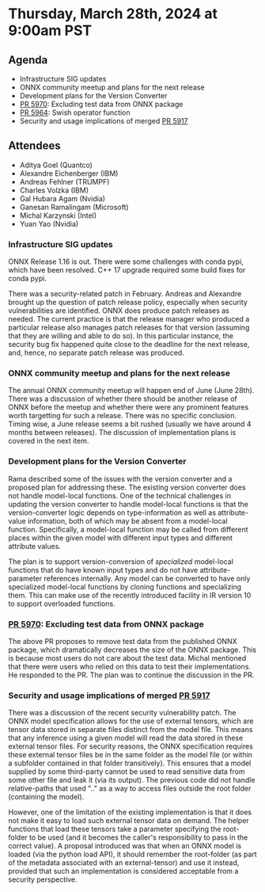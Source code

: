 # Thursday, March 28th, 2024 at 9:00am PST

## Agenda

* Infrastructure SIG updates
* ONNX community meetup and plans for the next release
* Development plans for the Version Converter
* [PR 5970](https://github.com/onnx/onnx/pull/5970): Excluding test data from ONNX package
* [PR 5964](https://github.com/onnx/onnx/pull/5964): Swish operator function
* Security and usage implications of merged [PR 5917](https://github.com/onnx/onnx/pull/5917)

## Attendees

* Aditya Goel (Quantco)
* Alexandre Eichenberger (IBM)
* Andreas Fehlner (TRUMPF)
* Charles Volzka (IBM)
* Gal Hubara Agam (Nvidia)
* Ganesan Ramalingam (Microsoft)
* Michal Karzynski (Intel)
* Yuan Yao (Nvidia)

### Infrastructure SIG updates

ONNX Release 1.16 is out. There were some challenges with conda pypi, which have been resolved.
C++ 17 upgrade required some build fixes for conda pypi.

There was a security-related patch in February. Andreas and Alexandre brought up the question
of patch release policy, especially when security vulnerabilities are identified. ONNX does
produce patch releases as needed. The current practice is that the release manager who
produced a particular release also manages patch releases for that version (assuming that
they are willing and able to do so). In this particular instance, the security bug fix
happened quite close to the deadline for the next release, and, hence, no separate
patch release was produced.

### ONNX community meetup and plans for the next release

The annual ONNX community meetup will happen end of June (June 28th). There was a discussion
of whether there should be another release of ONNX before the meetup and whether there
were any prominent features worth targetting for such a release. There was no specific
conclusion. Timing wise, a June release seems a bit rushed (usually we have around 4
months between releases). The discussion of implementation plans is covered in the next
item.

### Development plans for the Version Converter

Rama described some of the issues with the version converter and a proposed plan for
addressing these. The existing version converter does not handle model-local functions.
One of the technical challenges in updating the version converter to handle model-local
functions is that the version-converter logic depends on type-information as well as
attribute-value information, both of which may be absent from a model-local function.
Specifically, a model-local function may be called from different places within the
given model with different input types and different attribute values.

The plan is to support version-conversion of _specialized_ model-local functions
that do have known input types and do not have attribute-parameter references
internally. Any model can be converted to have only specialized model-local functions
by cloning functions and specializing them. This can make use of the recently
introduced facility in IR version 10 to support overloaded functions.

### [PR 5970](https://github.com/onnx/onnx/pull/5970): Excluding test data from ONNX package

The above PR proposes to remove test data from the published ONNX package, which dramatically
decreases the size of the ONNX package. This is because most users do not care about the test
data. Michal mentioned that there were users who relied on this data to test their implementations.
He responded to the PR. The plan was to continue the discussion in the PR.

### Security and usage implications of merged [PR 5917](https://github.com/onnx/onnx/pull/5917)

There was a discussion of the recent security vulnerability patch. The ONNX model specification
allows for the use of external tensors, which are tensor data stored in separate files
distinct from the model file. This means that any inference using a given model will read
the data stored in these external tensor files. For security reasons, the ONNX specification
requires these external tensor files be in the same folder as the model file (or within
a subfolder contained in that folder transitively). This ensures that a model supplied 
by some third-party cannot be used to read sensitive data from some other file and leak
it (via its output). The previous code did not handle relative-paths that used ".."
as a way to access files outside the root folder (containing the model).

However, one of the limitation of the existing implementation is that it does not make
it easy to load such external tensor data on demand. The helper functions that load
these tensors take a parameter specifying the root-folder to be used (and it becomes
the caller's responsibility to pass in the correct value). A proposal introduced
was that when an ONNX model is loaded (via the python load API), it should remember
the root-folder (as part of the metadata associated with an external-tensor) and use
it instead, provided that such an implementation is considered acceptable from a
security perspective.
